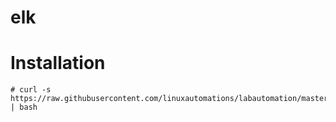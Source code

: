 # elk

# Installation 

```
# curl -s https://raw.githubusercontent.com/linuxautomations/labautomation/master/tools/elk/install.sh | bash
```

